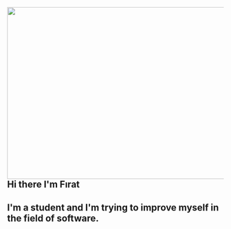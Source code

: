 <img src ="https://media.giphy.com/media/cYP2sM2KpZP3i/giphy.gif" align="right" width="1000" height="400">

## Hi there I'm Fırat

## I'm a student and I'm trying to improve myself in the field of software.
